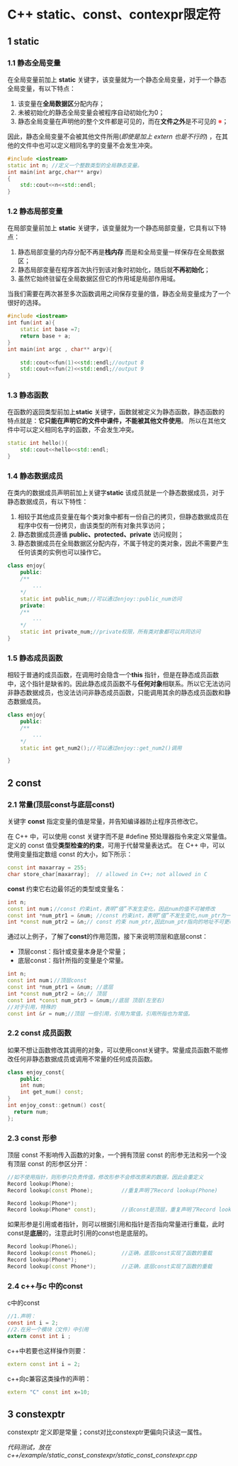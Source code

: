 #  C++ static、const、contexpr限定符

## 1 static

### 1.1 静态全局变量

在全局变量前加上 **static** 关键字，该变量就为一个静态全局变量，对于一个静态全局变量，有以下特点：

1.  该变量在**全局数据区**分配内存；
2.  未被初始化的静态全局变量会被程序自动初始化为0；
3.  静态全局变量在声明他的整个文件都是可见的，而在**文件之外**是不可见的 <font style = "color:red">※</font>；

因此，静态全局变量不会被其他文件所用(*即使是加上 extern 也是不行的*) ，在其他的文件中也可以定义相同名字的变量不会发生冲突。

```c++
#include <iostream>
static int n; //定义一个整数类型的全局静态变量。
int main(int argc,char** argv)
{
    std::cout<<n<<std::endl;
}
```

### 1.2 静态局部变量

在局部变量前加上 **static** 关键字，该变量就为一个静态局部变量，它具有以下特点：

1. 静态局部变量的内存分配不再是**栈内存** 而是和全局变量一样保存在全局数据区；
2. 静态局部变量在程序首次执行到该对象时初始化，随后就**不再初始化**；
3. 虽然它始终驻留在全局数据区但它的作用域是局部作用域。

当我们需要在两次甚至多次函数调用之间保存变量的值，静态全局变量成为了一个很好的选择。

```c++
#include <iostream>
int fun(int a){
	static int base =7;
	return base + a;
}
int main(int argc , char** argv){
    
    std::cout<<fun(1)<<std::endl;//output 8
    std::cout<<fun(2)<<std::endl;//output 9
}
```

### 1.3 静态函数

在函数的返回类型前加上**static** 关键字，函数就被定义为静态函数，静态函数的特点就是：**它只能在声明它的文件中课件，不能被其他文件使用**。 所以在其他文件中可以定义相同名字的函数，不会发生冲突。

```c++
static int hello(){
	std::cout<<hello<<std::endl;
}
```

### 1.4 静态数据成员

在类内的数据成员声明前加上关键字**static** 该成员就是一个静态数据成员，对于静态数据成员，有以下特性：

1. 相较于其他成员变量在每个类对象中都有一份自己的拷贝，但静态数据成员在程序中仅有一份拷贝，由该类型的所有对象共享访问；
2. 静态数据成员遵循 **public、protected、private** 访问规则；
3. 静态数据成员在全局数据区分配内存，不属于特定的类对象，因此不需要产生任何该类的实例也可以操作它。

```c++
class enjoy{
    public:
    /**
    	...
    */
    static int public_num;//可以通过enjoy::public_num访问
    private:
    /**
    	...
    */
    static int private_num;//private权限，所有类对象都可以共同访问
}
```

### 1.5 静态成员函数

相较于普通的成员函数，在调用时会隐含一个**this** 指针，但是在静态成员函数中，这个指针是缺省的。因此静态成员函数不与**任何对象**相联系。所以它无法访问非静态数据成员，也没法访问非静态成员函数，只能调用其余的静态成员函数和静态数据成员。

```c++
class enjoy{
    public:
    /**
    	...
    */
    static int get_num2();//可以通过enjoy::get_num2()调用

}
```

## 2 const 

### 2.1 常量(顶层const与底层const)

关键字 **const** 指定变量的值是常量，并告知编译器防止程序员修改它。

在 C++ 中，可以使用 const 关键字而不是 #define 预处理器指令来定义常量值。 定义的 const 值受**类型检查的约束**，可用于代替常量表达式。 在 C++ 中，可以使用变量指定数组 const 的大小，如下所示：

```c++
const int maxarray = 255;
char store_char[maxarray];  // allowed in C++; not allowed in C
```

**const** 约束它右边最邻近的类型或变量名：

```c++
int n;
const int num；//const 约束int，表明“值”不发生变化，因此num的值不可被修改
const int *num_ptr1 = &num; //const 约束int，表明“值”不发生变化,num_ptr为一个“地址”，因此num_ptr指向的地址的数据不可被更改，但num_ptr本身可被更改
int *const num_ptr2 = &n;// const 约束 num_ptr,因此num_ptr指向的地址不可更改，但地址里的值可以更改。

```

通过以上例子，了解了**const**的作用范围，接下来说明顶层和底层const：

- 顶层const：指针或变量本身是个常量；
- 底层const：指针所指的变量是个常量。

```c++
int n;
const int num；//顶层const
const int *num_ptr1 = &num; //底层
int *const num_ptr2 = &n;// 顶层
const int *const num_ptr3 = &num;//底层 顶层(左至右)
//对于引用，特殊的
const int &r = num;//顶层 一但引用，引用为常值，引用所指也为常值。
```

### 2.2 const 成员函数

如果不想让函数修改其调用的对象，可以使用const关键字。常量成员函数不能修改任何非静态数据成员或调用不常量的任何成员函数。

```c++
class enjoy_const{
    public:
    int num;
    int get_num() const;
}
int enjoy_const::getnum() cost{
  return num;  
};
```



### 2.3 const 形参

顶层 const 不影响传入函数的对象，一个拥有顶层 const 的形参无法和另一个没有顶层 const 的形参区分开：

```c++
//如不使用指针，则形参只负责传值，修改形参不会修改原来的数据，因此会重定义
Record lookup(Phone);
Record lookup(const Phone);         //重复声明了Record lookup(Phone)

Record lookup(Phone*);
Record lookup(Phone* const);        //该const是顶层，重复声明了Record lookup(Phone* const)
```

如果形参是引用或者指针，则可以根据引用和指针是否指向常量进行重载，此时const是**底层**的，注意此时引用的const也是底层的。

```c++
Record lookup(Phone&);
Record lookup(const Phone&);        //正确，底层const实现了函数的重载
Record lookup(Phone*);
Record lookup(const Phone*);        //正确，底层const实现了函数的重载
```



### 2.4 c++与c 中的const

c中的const

```c
//1.声明：
const int i = 2;
//2.在另一个模块（文件）中引用
extern const int i ;
```

c++中若要也这样操作则要：

```c++
extern const int i = 2;
```

c++向c兼容这类操作的声明：

```c++
extern "C" const int x=10;
```


## 3 constexptr

constexptr 定义即是常量；const对比constexptr更偏向只读这一属性。

*代码测试，放在c++/example/static_const_constexpr/static_const_constexpr.cpp*